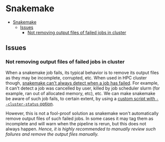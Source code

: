 # Snakemake

- [Snakemake](#snakemake)
  - [Issues](#issues)
    - [Not removing output files of failed jobs in cluster](#not-removing-output-files-of-failed-jobs-in-cluster)

## Issues

### Not removing output files of failed jobs in cluster

When a snakemake job fails, its typical behavior is to remove its output files as they may be incomplete, corrupted, etc. When used in HPC cluster though, [snakemake can't always detect when a job has failed](https://stackoverflow.com/q/52500725/3998252). For example, it can't detect a job was cancelled by user, killed by job scheduler slurm (for example, ran out of allocated memory, etc), etc. We can make snakemake be aware of such job fails, to certain extent, by using a [custom script with  `--cluster-status` option](https://stackoverflow.com/a/59253812/3998252).

However, this is not a fool-proof solution as snakemake won't automatically remove output files of such failed jobs. In some cases it may tag them as incomplete and will warn when the pipeline is rerun, but this does not always happen. *Hence, it is highly recommended to manually review such failures and remove the output files manually.*
